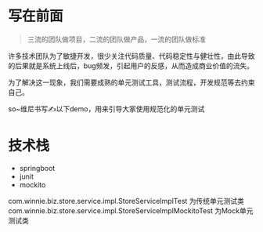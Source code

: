 # 写在前面
> 三流的团队做项目，二流的团队做产品，一流的团队做标准
> 
许多技术团队为了敏捷开发，很少关注代码质量、代码稳定性与健壮性，由此导致的后果就是系统上线后，bug频发，引起用户的反感，从而造成商业价值的流失。

为了解决这一现象，我们需要成熟的单元测试工具，测试流程，开发规范等去约束自己。

so~维尼书写✍️以下demo，用来引导大家使用规范化的单元测试

# 技术栈
- springboot
- junit
- mockito

com.winnie.biz.store.service.impl.StoreServiceImplTest 为传统单元测试类
com.winnie.biz.store.service.impl.StoreServiceImplMockitoTest 为Mock单元测试类
